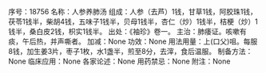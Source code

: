 序号：18756
名称：人参养肺汤
组成：人参（去芦）1钱，甘草1钱，阿胶珠1钱，茯苓1钱半，柴胡4钱，五味子1钱半，贝母1钱半，杏仁（炒）1钱半，桔梗（炒）1钱半，桑白皮2钱，枳实1钱半。
出处：《袖珍》卷一。
主治：肺痿证。咳嗽有痰，午后热，并声嘶者。
加减：None
功效：None
用法用量：上(口父)咀。每服8钱，加生姜3片，枣子1枚，水1盏半，煎至8分，去滓，食后温服。
制备方法：None
临床应用：None
各家论述：None
用药禁忌：None
附注：None
